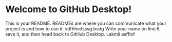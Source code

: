 # Welcome to GitHub Desktop!

This is your README. READMEs are where you can communicate what your project is and how to use it.
sdfhhvdsssg bsdg
Write your name on line 6, save it, and then head back to GitHub Desktop.
Lakmii
asffiof